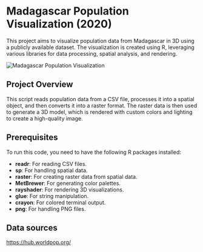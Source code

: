 # Madagascar Population Visualization (2020)

This project aims to visualize population data from Madagascar in 3D using a publicly available dataset. The visualization is created using R, leveraging various libraries for data processing, spatial analysis, and rendering.

![Madagascar Population Visualization](images/madagascar_population_2020.png)
## Project Overview

This script reads population data from a CSV file, processes it into a spatial object, and then converts it into a raster format. The raster data is then used to generate a 3D model, which is rendered with custom colors and lighting to create a high-quality image.

## Prerequisites

To run this code, you need to have the following R packages installed:

- **readr**: For reading CSV files.
- **sp**: For handling spatial data.
- **raster**: For creating raster data from spatial data.
- **MetBrewer**: For generating color palettes.
- **rayshader**: For rendering 3D visualizations.
- **glue**: For string manipulation.
- **crayon**: For colored terminal output.
- **png**: For handling PNG files.

## Data sources
https://hub.worldpop.org/
